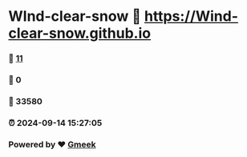 # WInd-clear-snow :link: https://Wind-clear-snow.github.io 
### :page_facing_up: [11](https://Wind-clear-snow.github.io/tag.html) 
### :speech_balloon: 0 
### :hibiscus: 33580 
### :alarm_clock: 2024-09-14 15:27:05 
### Powered by :heart: [Gmeek](https://github.com/Meekdai/Gmeek)
